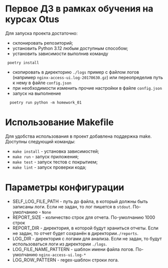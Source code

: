 # Первое ДЗ в рамках обучения на курсах Otus

Для запуска проекта достаточно:

- склонировать репозиторий;
- установить Python 3.12 любым доступным способом;
- установить зависимости выполнив команду

```shell
 poetry install
```

- скопировать в директорию `./logs` пример с файлом логов (например `nginx-access-ui.log-20170630.gz`)
  или переопределив путь к нему в файле `config.json`
- при необходимости изменить прочие настройки в файле `config.json`
- запуск на выполнение 
```shell
  poetry run python -m homework_01
```

# Использование Makefile

Для удобства использования в проект добавлена поддержка make. Доступны следующий команды:

- `make install` - установка зависимостей;
- `make run` - запуск приложения;
- `make test` - запуск тестов c покрытием;
- `make lint` - запуск проверки кода;

# Параметры конфигурации

- SELF_LOG_FILE_PATH - путь до файла, в который должны быть записаны логи. Если не задан, то лог пишется в `stdout`. По-умолчанию - `None`
- REPORT_SIZE - количество строк для отчета. По-умолчанию 1000 строк
- REPORT_DIR - директория, в которой будут храниться отчеты. Если не задан, то отчет будет сохранён в директории`./reports`.
- LOG_DIR - директория с логами для анализа. Если не задан, то будут использоваться логи из директории `./logs`.
- LOG_FILE_NAME_PATTERN - шаблон имени файла логов. По-умолчанию `nginx-access-ui.log-*`
- LOG_ROW_PATTERN - regex-шаблон строки лога. 
